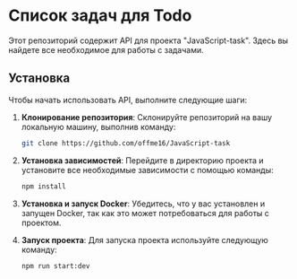 # Список задач для Todo

Этот репозиторий содержит API для проекта "JavaScript-task". Здесь вы найдете все необходимое для работы с задачами.

## Установка

Чтобы начать использовать API, выполните следующие шаги:

1. **Клонирование репозитория**: Склонируйте репозиторий на вашу локальную машину, выполнив команду:

    ```bash
    git clone https://github.com/offme16/JavaScript-task
    ```

2. **Установка зависимостей**: Перейдите в директорию проекта и установите все необходимые зависимости с помощью команды:

    ```bash
    npm install
    ```

3. **Установка и запуск Docker**: Убедитесь, что у вас установлен и запущен Docker, так как это может потребоваться для работы с проектом.

4. **Запуск проекта**: Для запуска проекта используйте следующую команду:

    ```bash
    npm run start:dev
    ```
